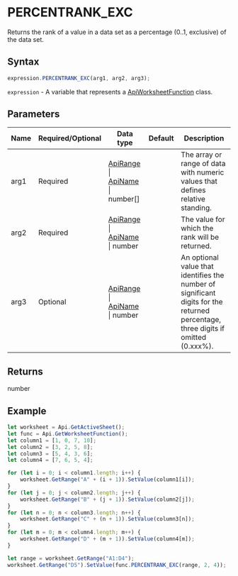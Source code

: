 # PERCENTRANK_EXC

Returns the rank of a value in a data set as a percentage (0..1, exclusive) of the data set.

## Syntax

```javascript
expression.PERCENTRANK_EXC(arg1, arg2, arg3);
```

`expression` - A variable that represents a [ApiWorksheetFunction](../ApiWorksheetFunction.md) class.

## Parameters

| **Name** | **Required/Optional** | **Data type** | **Default** | **Description** |
| ------------- | ------------- | ------------- | ------------- | ------------- |
| arg1 | Required | [ApiRange](../../ApiRange/ApiRange.md) \| [ApiName](../../ApiName/ApiName.md) \| number[] |  | The array or range of data with numeric values that defines relative standing. |
| arg2 | Required | [ApiRange](../../ApiRange/ApiRange.md) \| [ApiName](../../ApiName/ApiName.md) \| number |  | The value for which the rank will be returned. |
| arg3 | Optional | [ApiRange](../../ApiRange/ApiRange.md) \| [ApiName](../../ApiName/ApiName.md) \| number |  | An optional value that identifies the number of significant digits for the returned percentage, three digits if omitted (0.xxx%). |

## Returns

number

## Example



```javascript editor-
let worksheet = Api.GetActiveSheet();
let func = Api.GetWorksheetFunction();
let column1 = [1, 0, 7, 10];
let column2 = [3, 2, 5, 8];
let column3 = [5, 4, 3, 6];
let column4 = [7, 6, 5, 4];

for (let i = 0; i < column1.length; i++) {
    worksheet.GetRange("A" + (i + 1)).SetValue(column1[i]);
}
for (let j = 0; j < column2.length; j++) {
    worksheet.GetRange("B" + (j + 1)).SetValue(column2[j]);
}
for (let n = 0; n < column3.length; n++) {
    worksheet.GetRange("C" + (n + 1)).SetValue(column3[n]);
}
for (let m = 0; m < column4.length; m++) {
    worksheet.GetRange("D" + (m + 1)).SetValue(column4[m]);
}

let range = worksheet.GetRange("A1:D4");
worksheet.GetRange("D5").SetValue(func.PERCENTRANK_EXC(range, 2, 4));
```
